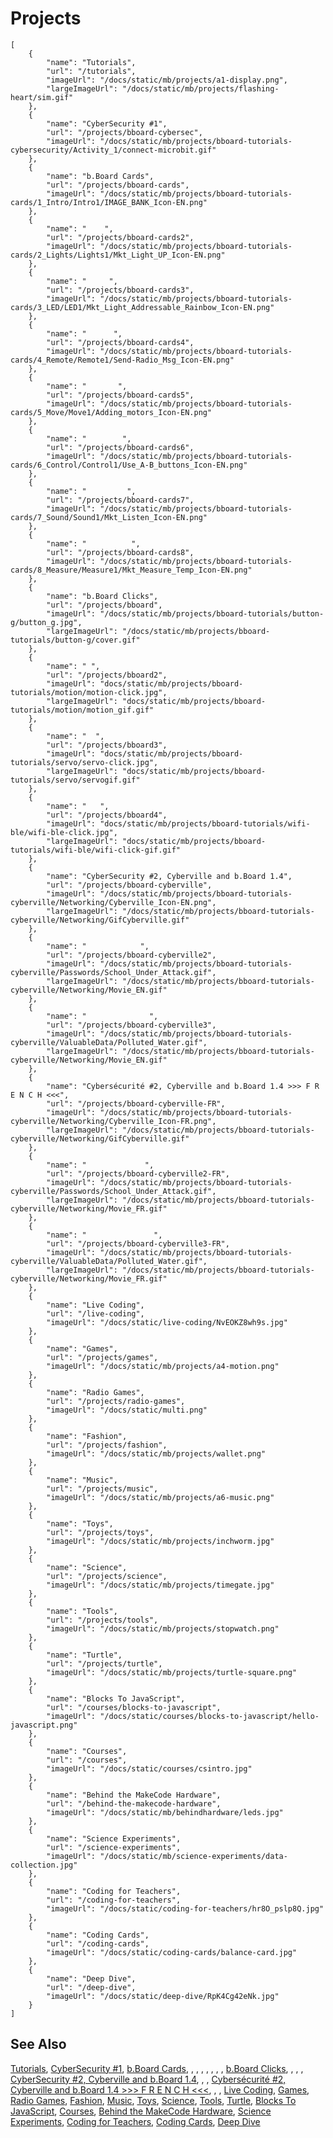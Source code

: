 # Projects

```codecard
[
    {
        "name": "Tutorials",
        "url": "/tutorials",
        "imageUrl": "/docs/static/mb/projects/a1-display.png",
        "largeImageUrl": "/docs/static/mb/projects/flashing-heart/sim.gif"
    },
    {
        "name": "CyberSecurity #1",
        "url": "/projects/bboard-cybersec",
        "imageUrl": "/docs/static/mb/projects/bboard-tutorials-cybersecurity/Activity_1/connect-microbit.gif"
    },
    {
        "name": "b.Board Cards",
        "url": "/projects/bboard-cards",
        "imageUrl": "/docs/static/mb/projects/bboard-tutorials-cards/1_Intro/Intro1/IMAGE_BANK_Icon-EN.png"
    },
    {
        "name": "    ",
        "url": "/projects/bboard-cards2",
        "imageUrl": "/docs/static/mb/projects/bboard-tutorials-cards/2_Lights/Lights1/Mkt_Light_UP_Icon-EN.png"
    },
    {
        "name": "     ",
        "url": "/projects/bboard-cards3",
        "imageUrl": "/docs/static/mb/projects/bboard-tutorials-cards/3_LED/LED1/Mkt_Light_Addressable_Rainbow_Icon-EN.png"
    },
    {
        "name": "      ",
        "url": "/projects/bboard-cards4",
        "imageUrl": "/docs/static/mb/projects/bboard-tutorials-cards/4_Remote/Remote1/Send-Radio_Msg_Icon-EN.png"
    },
    {
        "name": "       ",
        "url": "/projects/bboard-cards5",
        "imageUrl": "/docs/static/mb/projects/bboard-tutorials-cards/5_Move/Move1/Adding_motors_Icon-EN.png"
    },
    {
        "name": "        ",
        "url": "/projects/bboard-cards6",
        "imageUrl": "/docs/static/mb/projects/bboard-tutorials-cards/6_Control/Control1/Use_A-B_buttons_Icon-EN.png"
    },
    {
        "name": "         ",
        "url": "/projects/bboard-cards7",
        "imageUrl": "/docs/static/mb/projects/bboard-tutorials-cards/7_Sound/Sound1/Mkt_Listen_Icon-EN.png"
    },
    {
        "name": "          ",
        "url": "/projects/bboard-cards8",
        "imageUrl": "/docs/static/mb/projects/bboard-tutorials-cards/8_Measure/Measure1/Mkt_Measure_Temp_Icon-EN.png"
    },
    {
        "name": "b.Board Clicks",
        "url": "/projects/bboard",
        "imageUrl": "/docs/static/mb/projects/bboard-tutorials/button-g/button_g.jpg",
        "largeImageUrl": "/docs/static/mb/projects/bboard-tutorials/button-g/cover.gif"
    },
    {
        "name": " ",
        "url": "/projects/bboard2",
        "imageUrl": "docs/static/mb/projects/bboard-tutorials/motion/motion-click.jpg",
        "largeImageUrl": "docs/static/mb/projects/bboard-tutorials/motion/motion_gif.gif"
    },
    {
        "name": "  ",
        "url": "/projects/bboard3",
        "imageUrl": "docs/static/mb/projects/bboard-tutorials/servo/servo-click.jpg",
        "largeImageUrl": "docs/static/mb/projects/bboard-tutorials/servo/servogif.gif"
    },
    {
        "name": "   ",
        "url": "/projects/bboard4",
        "imageUrl": "docs/static/mb/projects/bboard-tutorials/wifi-ble/wifi-ble-click.jpg",
        "largeImageUrl": "docs/static/mb/projects/bboard-tutorials/wifi-ble/wifi-click-gif.gif"
    },
    {
        "name": "CyberSecurity #2, Cyberville and b.Board 1.4",
        "url": "/projects/bboard-cyberville",
        "imageUrl": "/docs/static/mb/projects/bboard-tutorials-cyberville/Networking/Cyberville_Icon-EN.png",
        "largeImageUrl": "/docs/static/mb/projects/bboard-tutorials-cyberville/Networking/GifCyberville.gif"
    },
    {
        "name": "            ",
        "url": "/projects/bboard-cyberville2",
        "imageUrl": "/docs/static/mb/projects/bboard-tutorials-cyberville/Passwords/School_Under_Attack.gif",
        "largeImageUrl": "/docs/static/mb/projects/bboard-tutorials-cyberville/Networking/Movie_EN.gif"
    },
    {
        "name": "              ",
        "url": "/projects/bboard-cyberville3",
        "imageUrl": "/docs/static/mb/projects/bboard-tutorials-cyberville/ValuableData/Polluted_Water.gif",
        "largeImageUrl": "/docs/static/mb/projects/bboard-tutorials-cyberville/Networking/Movie_EN.gif"
    },
    {
        "name": "Cybersécurité #2, Cyberville and b.Board 1.4 >>> F R E N C H <<<",
        "url": "/projects/bboard-cyberville-FR",
        "imageUrl": "/docs/static/mb/projects/bboard-tutorials-cyberville/Networking/Cyberville_Icon-FR.png",
        "largeImageUrl": "/docs/static/mb/projects/bboard-tutorials-cyberville/Networking/GifCyberville.gif"
    },
    {
        "name": "             ",
        "url": "/projects/bboard-cyberville2-FR",
        "imageUrl": "/docs/static/mb/projects/bboard-tutorials-cyberville/Passwords/School_Under_Attack.gif",
        "largeImageUrl": "/docs/static/mb/projects/bboard-tutorials-cyberville/Networking/Movie_FR.gif"
    },
    {
        "name": "               ",
        "url": "/projects/bboard-cyberville3-FR",
        "imageUrl": "/docs/static/mb/projects/bboard-tutorials-cyberville/ValuableData/Polluted_Water.gif",
        "largeImageUrl": "/docs/static/mb/projects/bboard-tutorials-cyberville/Networking/Movie_FR.gif"
    },
    {
        "name": "Live Coding",
        "url": "/live-coding",
        "imageUrl": "/docs/static/live-coding/NvEOKZ8wh9s.jpg"
    },
    {
        "name": "Games",
        "url": "/projects/games",
        "imageUrl": "/docs/static/mb/projects/a4-motion.png"
    },
    {
        "name": "Radio Games",
        "url": "/projects/radio-games",
        "imageUrl": "/docs/static/multi.png"
    },
    {
        "name": "Fashion",
        "url": "/projects/fashion",
        "imageUrl": "/docs/static/mb/projects/wallet.png"
    },
    {
        "name": "Music",
        "url": "/projects/music",
        "imageUrl": "/docs/static/mb/projects/a6-music.png"
    },
    {
        "name": "Toys",
        "url": "/projects/toys",
        "imageUrl": "/docs/static/mb/projects/inchworm.jpg"
    },
    {
        "name": "Science",
        "url": "/projects/science",
        "imageUrl": "/docs/static/mb/projects/timegate.jpg"
    },
    {
        "name": "Tools",
        "url": "/projects/tools",
        "imageUrl": "/docs/static/mb/projects/stopwatch.png"
    },
    {
        "name": "Turtle",
        "url": "/projects/turtle",
        "imageUrl": "/docs/static/mb/projects/turtle-square.png"
    },
    {
        "name": "Blocks To JavaScript",
        "url": "/courses/blocks-to-javascript",
        "imageUrl": "/docs/static/courses/blocks-to-javascript/hello-javascript.png"
    },
    {
        "name": "Courses",
        "url": "/courses",
        "imageUrl": "/docs/static/courses/csintro.jpg"
    },
    {
        "name": "Behind the MakeCode Hardware",
        "url": "/behind-the-makecode-hardware",
        "imageUrl": "/docs/static/mb/behindhardware/leds.jpg"
    },
    {
        "name": "Science Experiments",
        "url": "/science-experiments",
        "imageUrl": "/docs/static/mb/science-experiments/data-collection.jpg"
    },
    {
        "name": "Coding for Teachers",
        "url": "/coding-for-teachers",
        "imageUrl": "/docs/static/coding-for-teachers/hr8O_pslp8Q.jpg"
    },
    {
        "name": "Coding Cards",
        "url": "/coding-cards",
        "imageUrl": "/docs/static/coding-cards/balance-card.jpg"
    },
    {
        "name": "Deep Dive",
        "url": "/deep-dive",
        "imageUrl": "/docs/static/deep-dive/RpK4Cg42eNk.jpg"
    }
]
```

## See Also

[Tutorials](/tutorials),
[CyberSecurity #1](/projects/bboard-cybersec),
[b.Board Cards](/projects/bboard-cards),
[    ](/projects/bboard-cards2),
[     ](/projects/bboard-cards3),
[      ](/projects/bboard-cards4),
[       ](/projects/bboard-cards5),
[        ](/projects/bboard-cards6),
[         ](/projects/bboard-cards7),
[          ](/projects/bboard-cards8),
[b.Board Clicks](/projects/bboard),
[ ](/projects/bboard2),
[  ](/projects/bboard3),
[   ](/projects/bboard4),
[CyberSecurity #2, Cyberville and b.Board 1.4](/projects/bboard-cyberville),
[            ](/projects/bboard-cyberville2),
[              ](/projects/bboard-cyberville3),
[Cybersécurité #2, Cyberville and b.Board 1.4 >>> F R E N C H <<<](/projects/bboard-cyberville-FR),
[             ](/projects/bboard-cyberville2-FR),
[               ](/projects/bboard-cyberville3-FR),
[Live Coding](/live-coding),
[Games](/projects/games),
[Radio Games](/projects/radio-games),
[Fashion](/projects/fashion),
[Music](/projects/music),
[Toys](/projects/toys),
[Science](/projects/science),
[Tools](/projects/tools),
[Turtle](/projects/turtle),
[Blocks To JavaScript](/courses/blocks-to-javascript),
[Courses](/courses),
[Behind the MakeCode Hardware](/behind-the-makecode-hardware),
[Science Experiments](/science-experiments),
[Coding for Teachers](/coding-for-teachers),
[Coding Cards](/coding-cards),
[Deep Dive](/deep-dive)


